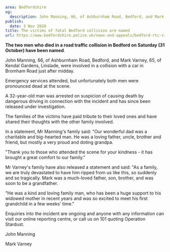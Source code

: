 ```yaml
area: Bedfordshire
og:
  description: John Manning, 66, of Ashburnham Road, Bedford, and Mark Varney, 65, of Kendal Gardens, Linslade, were involved in a collision with a car in Bromham Road just after midday.
publish:
  date: 3 Nov 2020
title: The victims of fatal Bedford collision are named
url: https://www.bedfordshire.police.uk/news-and-appeals/bedford-rtc-victims-nov20
```

**The two men who died in a road traffic collision in Bedford on Saturday (31 October) have been named**.

John Manning, 66, of Ashburnham Road, Bedford, and Mark Varney, 65, of Kendal Gardens, Linslade, were involved in a collision with a car in Bromham Road just after midday.

Emergency services attended, but unfortunately both men were pronounced dead at the scene.

A 32-year-old man was arrested on suspicion of causing death by dangerous driving in connection with the incident and has since been released under investigation.

The families of the victims have paid tribute to their loved ones and have shared their thoughts with the other family involved.

In a statement, Mr Manning's family said: "Our wonderful dad was a charitable and big-hearted man. He was a loving father, uncle, brother and friend, but mostly a very proud and doting grandpa.

"Thank you to those who attended the scene for your kindness - it has brought a great comfort to our family."

Mr Varney's family have also released a statement and said: "As a family, we are truly devastated to have him ripped from us like this, so suddenly and so tragically. Mark was a much-loved father, son, brother, and was soon to be a grandfather.

"He was a kind and loving family man, who has been a huge support to his widowed mother in recent years and was so excited to meet his first grandchild in a few weeks' time."

Enquiries into the incident are ongoing and anyone with any information can visit our online reporting centre, or call us on 101 quoting Operation Stardust.

John Manning

Mark Varney
